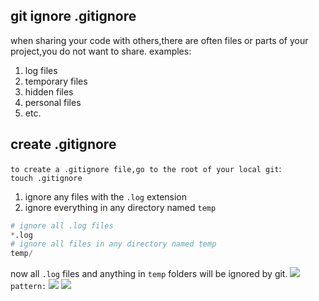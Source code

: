 ## git ignore .gitignore
when sharing your code with others,there are often files or parts of your project,you do not want to share.
examples:
1. log files
2. temporary files
3. hidden files
4. personal files
5. etc.
## create .gitignore
`to create a .gitignore file,go to the root of your local git`:<br>
`touch .gitignore`
1. ignore any files with the `.log` extension
2. ignore everything in any directory named `temp`
```py
# ignore all .log files
*.log
# ignore all files in any directory named temp
temp/
```
now all `.log` files and anything in `temp` folders will be ignored by git.
![](../../images/2022-04-12-15-02-09.png)
`pattern:`
![](../../images/2022-04-12-15-03-08.png)
![](../../images/2022-04-12-15-04-21.png)